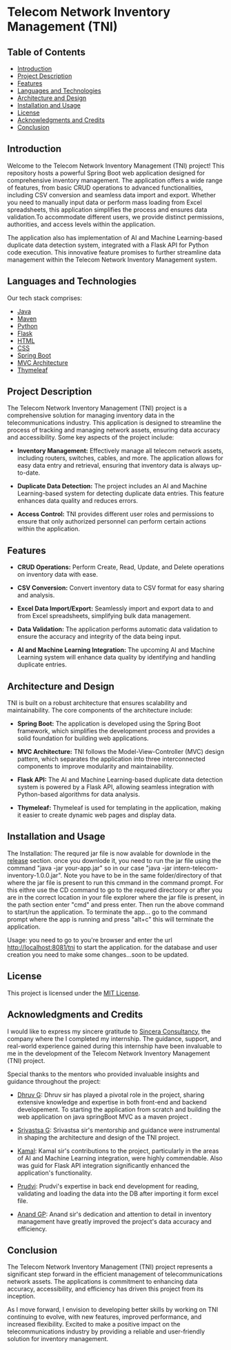 # Telecom Network Inventory Management (TNI)

## Table of Contents

- [Introduction](#introduction)
- [Project Description](#project-description)
- [Features](#features)
- [Languages and Technologies](#languages-and-technologies)
- [Architecture and Design](#architecture-and-design)
- [Installation and Usage](#installation-and-usage)
- [License](#license)
- [Acknowledgments and Credits](#acknowledgments-and-credits)
- [Conclusion](#conclusion)

## Introduction

Welcome to the Telecom Network Inventory Management (TNI) project! This repository hosts a powerful Spring Boot web application designed for comprehensive inventory management. The application offers a wide range of features, from basic CRUD operations to advanced functionalities, including CSV conversion and seamless data import and export. Whether you need to manually input data or perform mass loading from Excel spreadsheets, this application simplifies the process and ensures data validation.To accommodate different users, we provide distinct permissions, authorities, and access levels within the application.

The application also has implementation of AI and Machine Learning-based duplicate data detection system, integrated with a Flask API for Python code execution. This innovative feature promises to further streamline data management within the Telecom Network Inventory Management system.

## Languages and Technologies

Our tech stack comprises:

- [Java](#)
- [Maven](#)
- [Python](#)
- [Flask](#)
- [HTML](#)
- [CSS](#)
- [Spring Boot](#)
- [MVC Architecture](#)
- [Thymeleaf](#)

## Project Description

The Telecom Network Inventory Management (TNI) project is a comprehensive solution for managing inventory data in the telecommunications industry. This application is designed to streamline the process of tracking and managing network assets, ensuring data accuracy and accessibility. Some key aspects of the project include:

- **Inventory Management:** Effectively manage all telecom network assets, including routers, switches, cables, and more. The application allows for easy data entry and retrieval, ensuring that inventory data is always up-to-date.

- **Duplicate Data Detection:** The project includes an AI and Machine Learning-based system for detecting duplicate data entries. This feature enhances data quality and reduces errors.

- **Access Control:** TNI provides different user roles and permissions to ensure that only authorized personnel can perform certain actions within the application.

## Features

- **CRUD Operations:** Perform Create, Read, Update, and Delete operations on inventory data with ease.

- **CSV Conversion:** Convert inventory data to CSV format for easy sharing and analysis.

- **Excel Data Import/Export:** Seamlessly import and export data to and from Excel spreadsheets, simplifying bulk data management.

- **Data Validation:** The application performs automatic data validation to ensure the accuracy and integrity of the data being input.

- **AI and Machine Learning Integration:** The upcoming AI and Machine Learning system will enhance data quality by identifying and handling duplicate entries.

## Architecture and Design

TNI is built on a robust architecture that ensures scalability and maintainability. The core components of the architecture include:

- **Spring Boot:** The application is developed using the Spring Boot framework, which simplifies the development process and provides a solid foundation for building web applications.

- **MVC Architecture:** TNI follows the Model-View-Controller (MVC) design pattern, which separates the application into three interconnected components to improve modularity and maintainability.

- **Flask API:** The AI and Machine Learning-based duplicate data detection system is powered by a Flask API, allowing seamless integration with Python-based algorithms for data analysis.

- **Thymeleaf:** Thymeleaf is used for templating in the application, making it easier to create dynamic web pages and display data.


## Installation and Usage

The Installation:
The requred jar file is now avalable for downlode in the [release](https://github.com/adithya-ag/TNI/releases) section.
once you downlode it, you need to run the jar file using the command "java -jar your-app.jar" so in our case "java -jar intern-telecom-inventory-1.0.0.jar".
Note you have to be in the same folder/directory of that where the jar file is present to run this cmmand in the command prompt. For this eithre use the CD command to go to the requred directoory or after you are in the correct location in your file explorer where the jar file is present, in the path section enter "cmd" and press enter. Then run the above command to start/run the application.
To terminate the app... go to the command prompt where the app is running and press "alt+c" this will terminate the application.

Usage:
you need to go to you're browser and enter the url [http://localhost:8081/tni](http://localhost:8081/tni) to start the application.
for the database and user creation you need to make some changes...soon to be updated.

## License

This project is licensed under the [MIT License](LICENSE.md).

## Acknowledgments and Credits

I would like to express my sincere gratitude to [Sincera Consultancy](https://www.sincera.in/), the company where the I completed my internship. The guidance, support, and real-world experience gained during this internship have been invaluable to me in the development of the Telecom Network Inventory Management (TNI) project.

Special thanks to the mentors who provided invaluable insights and guidance throughout the project:

- [Dhruv G](https://www.linkedin.com/in/dhruv-gupta-5300171b): Dhruv sir has played a pivotal role in the project, sharing extensive knowledge and expertise in both front-end and backend developement. To starting the application from scratch and building the web application on java springBoot MVC as a maven project .

- [Srivastsa G](https://www.linkedin.com/in/gorursrivatsa/): Srivastsa sir's mentorship and guidance were instrumental in shaping the architecture and design of the TNI project.

- [Kamal](https://www.linkedin.com/in/kamal-nath-tiwari-61143a67/): Kamal sir's contributions to the project, particularly in the areas of AI and Machine Learning integration, were highly commendable. Also was guid for Flask API integration significantly enhanced the application's functionality.

- [Prudvi](https://www.linkedin.com/in/prudvi-g-a4a871269/): Prudvi's expertise in back end development for reading, validating and loading the data into the DB after importing it form excel file.

- [Anand GP](https://www.linkedin.com/in/anand-gp-58963b26/): Anand sir's dedication and attention to detail in inventory management have greatly improved the project's data accuracy and efficiency.
 

## Conclusion

The Telecom Network Inventory Management (TNI) project represents a significant step forward in the efficient management of telecommunications network assets. The applications is commitment to enhancing data accuracy, accessibility, and efficiency has driven this project from its inception.

As I move forward, I envision to developing better skills by working on TNI continuing to evolve, with new features, improved performance, and increased flexibility. Excited to make a positive impact on the telecommunications industry by providing a reliable and user-friendly solution for inventory management.
